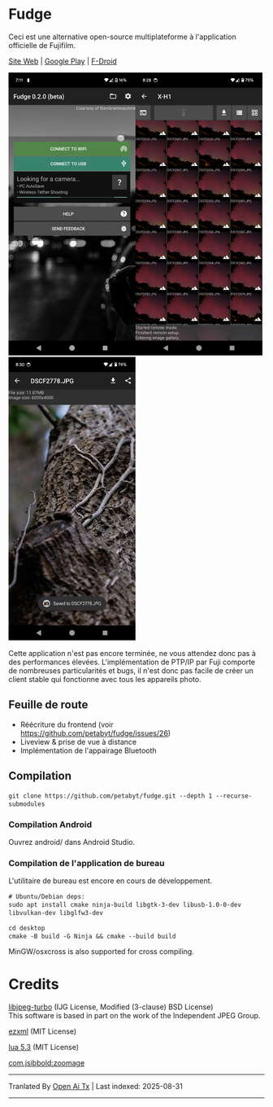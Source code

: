 # Fudge
Ceci est une alternative open-source multiplateforme à l'application officielle de Fujifilm.  

[Site Web](https://fudge.danielc.dev/) | [Google Play](https://play.google.com/store/apps/details?id=dev.danielc.fujiapp) | [F-Droid](https://apt.izzysoft.de/fdroid/index/apk/dev.danielc.fujiapp)

<img src="https://raw.githubusercontent.com/petabyt/fudge/master/fastlane/metadata/android/en-US/images/phoneScreenshots/1.png" width='250'><img src="https://raw.githubusercontent.com/petabyt/fudge/master/fastlane/metadata/android/en-US/images/phoneScreenshots/2.png" width='250'><img src="https://raw.githubusercontent.com/petabyt/fudge/master/fastlane/metadata/android/en-US/images/phoneScreenshots/4.png" width='250'>

Cette application n'est pas encore terminée, ne vous attendez donc pas à des performances élevées. L'implémentation de PTP/IP par Fuji comporte de nombreuses particularités et bugs, il n'est donc pas facile de créer un client stable qui fonctionne avec tous les appareils photo.

## Feuille de route
- Réécriture du frontend (voir https://github.com/petabyt/fudge/issues/26)
- Liveview & prise de vue à distance
- Implémentation de l'appairage Bluetooth

## Compilation
```
git clone https://github.com/petabyt/fudge.git --depth 1 --recurse-submodules
```

### Compilation Android
Ouvrez android/ dans Android Studio.

### Compilation de l'application de bureau
L'utilitaire de bureau est encore en cours de développement.
```
# Ubuntu/Debian deps:
sudo apt install cmake ninja-build libgtk-3-dev libusb-1.0-0-dev libvulkan-dev libglfw3-dev
```
```
cd desktop
cmake -B build -G Ninja && cmake --build build
```
MinGW/osxcross is also supported for cross compiling.

# Credits
[libjpeg-turbo](https://github.com/libjpeg-turbo/libjpeg-turbo) (IJG License, Modified (3-clause) BSD License)  
This software is based in part on the work of the Independent JPEG Group.

[ezxml](https://ezxml.sourceforge.net/) (MIT License)

[lua 5.3](https://www.lua.org/license.html) (MIT License)

[com.jsibbold:zoomage](https://github.com/jsibbold/zoomage/blob/master/LICENSE)



---


Tranlated By [Open Ai Tx](https://github.com/OpenAiTx/OpenAiTx) | Last indexed: 2025-08-31


---